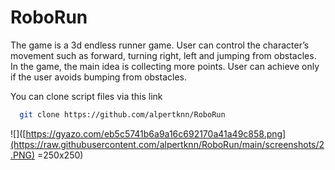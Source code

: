 # RoboRun

The game is a 3d endless runner game. User can control the character’s movement such as 
forward, turning right, left and jumping from obstacles. In the game, the main idea is 
collecting more points. User can achieve only if the user avoids bumping from obstacles. 


You can clone script files via this link

```bash
  git clone https://github.com/alpertknn/RoboRun
```
![]([https://gyazo.com/eb5c5741b6a9a16c692170a41a49c858.png](https://raw.githubusercontent.com/alpertknn/RoboRun/main/screenshots/2.PNG) =250x250)
